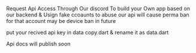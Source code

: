 Request Api Access Through Our discord To build your Own app based on our backend & Usign fake ccoaunts to abuse our api will cause perma ban for that account may be device ban in future


put your recived api key in data copy.dart & rename it as data.dart

Api docs will publish soon